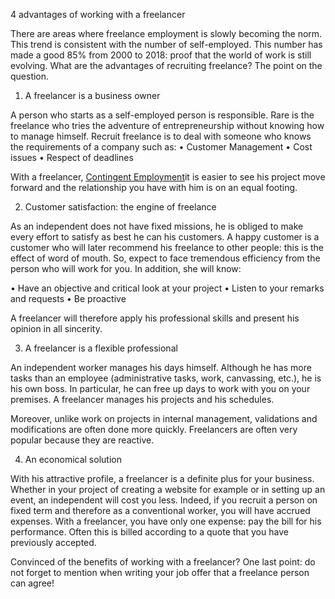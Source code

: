 4 advantages of working with a freelancer
 
There are areas where freelance employment is slowly becoming the norm. This trend is consistent with the number of self-employed. This number has made a good 85% from 2000 to 2018: proof that the world of work is still evolving. What are the advantages of recruiting freelance? The point on the question.
 
1. A freelancer is a business owner
 
A person who starts as a self-employed person is responsible. Rare is the freelance who tries the adventure of entrepreneurship without knowing how to manage himself. Recruit freelance is to deal with someone who knows the requirements of a company such as:
• Customer Management
• Cost issues
• Respect of deadlines
 
With a freelancer, 
[Contingent Employment](https://www.fieldengineer.com/blogs/what-is-contingent-employment/)it is easier to see his project move forward and the relationship you have with him is on an equal footing.
 
2. Customer satisfaction: the engine of freelance
 
As an independent does not have fixed missions, he is obliged to make every effort to satisfy as best he can his customers. A happy customer is a customer who will later recommend his freelance to other people: this is the effect of word of mouth. So, expect to face tremendous efficiency from the person who will work for you. In addition, she will know:
 
• Have an objective and critical look at your project
• Listen to your remarks and requests
•	Be proactive
 
A freelancer will therefore apply his professional skills and present his opinion in all sincerity.
 
3. A freelancer is a flexible professional
 
An independent worker manages his days himself. Although he has more tasks than an employee (administrative tasks, work, canvassing, etc.), he is his own boss. In particular, he can free up days to work with you on your premises. A freelancer manages his projects and his schedules.
 
Moreover, unlike work on projects in internal management, validations and modifications are often done more quickly. Freelancers are often very popular because they are reactive.
 
4. An economical solution
 
With his attractive profile, a freelancer is a definite plus for your business. Whether in your project of creating a website for example or in setting up an event, an independent will cost you less.
Indeed, if you recruit a person on fixed term and therefore as a conventional worker, you will have accrued expenses. With a freelancer, you have only one expense: pay the bill for his performance.
Often this is billed according to a quote that you have previously accepted.
 
Convinced of the benefits of working with a freelancer? One last point: do not forget to mention when writing your job offer that a freelance person can agree!






